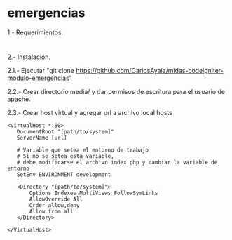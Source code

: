# emergencias

1.- Requerimientos.

#

2.- Instalación.

2.1.- Ejecutar "git clone https://github.com/CarlosAyala/midas-codeigniter-modulo-emergencias"

2.2.- Crear directorio media/ y dar permisos de escritura para el usuario de apache.

2.3.- Crear host virtual y agregar url a archivo local hosts

    <VirtualHost *:80>
       DocumentRoot "[path/to/system]"
       ServerName [url]

       # Variable que setea el entorno de trabajo
       # Si no se setea esta variable, 
       # debe modificarse el archivo index.php y cambiar la variable de entorno
       SetEnv ENVIRONMENT development

       <Directory "[path/to/system]">
           Options Indexes MultiViews FollowSymLinks
           AllowOverride All
           Order allow,deny
           Allow from all
       </Directory>

    </VirtualHost>
